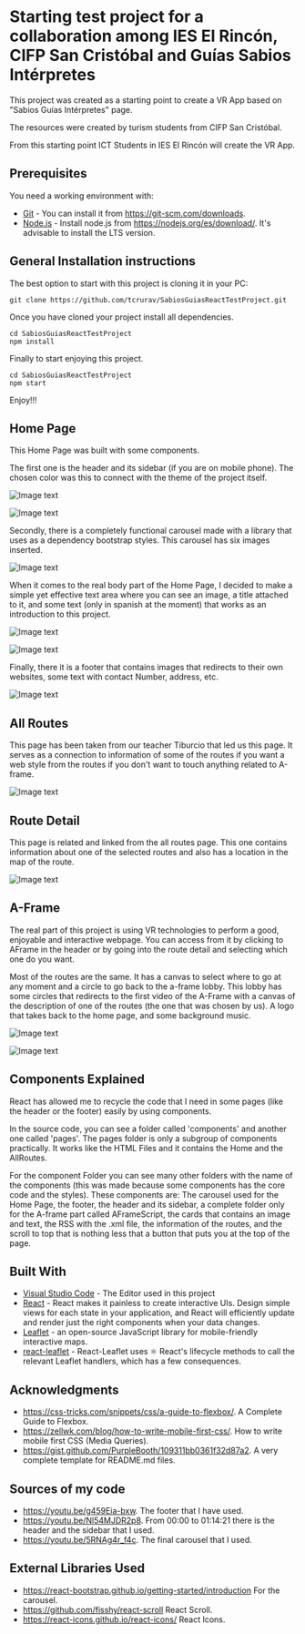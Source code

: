 # Starting test project for a collaboration among IES El Rincón, CIFP San Cristóbal and Guías Sabios Intérpretes

This project was created as a starting point to create a VR App based on "Sabios Guías Intérpretes" page.

The resources were created by turism students from CIFP San Cristóbal.

From this starting point ICT Students in IES El Rincón will create the VR App.

## Prerequisites

You need a working environment with:
* [Git](https://git-scm.com) - You can install it from https://git-scm.com/downloads.
* [Node.js](https://nodejs.org) - Install node.js from https://nodejs.org/es/download/. It's advisable to install the LTS version.

## General Installation instructions

The best option to start with this project is cloning it in your PC:

```
git clone https://github.com/tcrurav/SabiosGuiasReactTestProject.git
```

Once you have cloned your project install all dependencies.

```
cd SabiosGuiasReactTestProject
npm install
```

Finally to start enjoying this project.

```
cd SabiosGuiasReactTestProject
npm start
```

Enjoy!!!

## Home Page

This Home Page was built with some components. 

The first one is the header and its sidebar (if you are on mobile phone). The chosen color was this to connect with the theme of the project itself. 

![Image text](https://github.com/JohanSantanaGalvanJob/My-React-Page/blob/master/README-FILES/header.PNG)

![Image text](https://github.com/JohanSantanaGalvanJob/My-React-Page/blob/master/README-FILES/side_bar.PNG)

Secondly, there is a completely functional carousel made with a library that uses as a dependency bootstrap styles. This carousel has six images inserted.

![Image text](https://github.com/JohanSantanaGalvanJob/My-React-Page/blob/master/README-FILES/carousel.PNG)

When it comes to the real body part of the Home Page, I decided to make a simple yet effective text area where you can see an image, a title attached to it, and some text (only in spanish at the moment) that works as an introduction to this project.

![Image text](https://github.com/JohanSantanaGalvanJob/My-React-Page/blob/master/README-FILES/body.PNG)

![Image text](https://github.com/JohanSantanaGalvanJob/My-React-Page/blob/master/README-FILES/dark_body.PNG)

Finally, there it is a footer that contains images that redirects to their own websites, some text with contact Number, address, etc.

![Image text](https://github.com/JohanSantanaGalvanJob/My-React-Page/blob/master/README-FILES/footer.PNG)

## All Routes

This page has been taken from our teacher Tiburcio that led us this page. It serves as a connection to information of some of the routes if you want a web style from the routes if you don't want to touch anything related to A-frame.

![Image text](https://github.com/JohanSantanaGalvanJob/My-React-Page/blob/master/README-FILES/all_routes_body.PNG)

## Route Detail

This page is related and linked from the all routes page. This one contains information about one of the selected routes and also has a location in the map of the route. 

![Image text](https://github.com/JohanSantanaGalvanJob/My-React-Page/blob/master/README-FILES/route_detail_body.PNG)

## A-Frame

The real part of this project is using VR technologies to perform a good, enjoyable and interactive webpage. You can access from it by clicking to AFrame in the header or by going into the route detail and selecting which one do you want.

Most of the routes are the same. It has a canvas to select where to go at any moment and a circle to go back to the a-frame lobby. This lobby has some circles that redirects to the first video of the A-Frame with a canvas of the description of one of the routes (the one that was chosen by us). A logo that takes back to the home page, and some background music.

![Image text](https://github.com/JohanSantanaGalvanJob/My-React-Page/blob/master/README-FILES/AFrame.PNG)

![Image text](https://github.com/JohanSantanaGalvanJob/My-React-Page/blob/master/README-FILES/AFrame2.PNG)


## Components Explained

React has allowed me to recycle the code that I need in some pages (like the header or the footer) easily by using components.

In the source code, you can see a folder called 'components' and another one called 'pages'. The pages folder is only a subgroup of components practically. It works like the HTML Files and it contains the Home and the AllRoutes. 

For the component Folder you can see many other folders with the name of the components (this was made because some components has the core code and the styles). These components are: The carousel used for the Home Page, the footer, the header and its sidebar, a complete folder only for the A-frame part called AFrameScript, the cards that contains an image and text, the RSS with the .xml file, the information of the routes, and the scroll to top that is nothing less that a button that puts you at the top of the page. 

## Built With

* [Visual Studio Code](https://code.visualstudio.com/) - The Editor used in this project
* [React](https://reactjs.org/) - React makes it painless to create interactive UIs. Design simple views for each state in your application, and React will efficiently update and render just the right components when your data changes.
* [Leaflet](https://leafletjs.com/) - an open-source JavaScript library for mobile-friendly interactive maps.
* [react-leaflet](https://react-leaflet.js.org/) - React-Leaflet uses ⚛️ React's lifecycle methods to call the relevant Leaflet handlers, which has a few consequences.

## Acknowledgments
* https://css-tricks.com/snippets/css/a-guide-to-flexbox/. A Complete Guide to Flexbox.
* https://zellwk.com/blog/how-to-write-mobile-first-css/. How to write mobile first CSS (Media Queries).
* https://gist.github.com/PurpleBooth/109311bb0361f32d87a2. A very complete template for README.md files.

## Sources of my code
* https://youtu.be/g459Eia-bxw. The footer that I have used.
* https://youtu.be/Nl54MJDR2p8. From 00:00 to 01:14:21 there is the header and the sidebar that I used.
* https://youtu.be/5RNAg4r_f4c. The final carousel that I used.

## External Libraries Used

* https://react-bootstrap.github.io/getting-started/introduction For the carousel.
* https://github.com/fisshy/react-scroll React Scroll.
* https://react-icons.github.io/react-icons/ React Icons.

